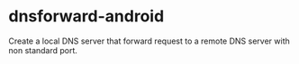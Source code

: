 dnsforward-android
==================

Create a local DNS server that forward request to a remote DNS server with non standard port.